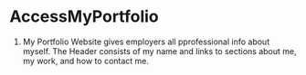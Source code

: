 # AccessMyPortfolio
1. My Portfolio Website gives employers all pprofessional info about myself.
The Header consists of my name and links to sections about me, my work, and how to contact me.
